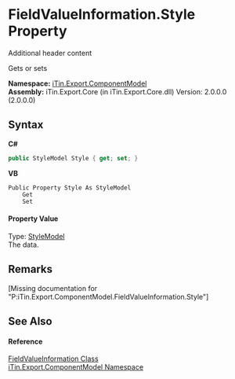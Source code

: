 # FieldValueInformation.Style Property 
Additional header content 

Gets or sets

**Namespace:**&nbsp;<a href="N_iTin_Export_ComponentModel">iTin.Export.ComponentModel</a><br />**Assembly:**&nbsp;iTin.Export.Core (in iTin.Export.Core.dll) Version: 2.0.0.0 (2.0.0.0)

## Syntax

**C#**<br />
``` C#
public StyleModel Style { get; set; }
```

**VB**<br />
``` VB
Public Property Style As StyleModel
	Get
	Set
```


#### Property Value
Type: <a href="T_iTin_Export_Model_StyleModel">StyleModel</a><br />The data.

## Remarks
\[Missing <remarks> documentation for "P:iTin.Export.ComponentModel.FieldValueInformation.Style"\]

## See Also


#### Reference
<a href="T_iTin_Export_ComponentModel_FieldValueInformation">FieldValueInformation Class</a><br /><a href="N_iTin_Export_ComponentModel">iTin.Export.ComponentModel Namespace</a><br />